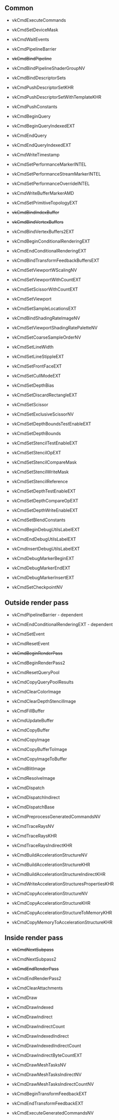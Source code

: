 ## Common

* vkCmdExecuteCommands
* vkCmdSetDeviceMask
* vkCmdWaitEvents
* vkCmdPipelineBarrier

* ~~vkCmdBindPipeline~~
* vkCmdBindPipelineShaderGroupNV
* vkCmdBindDescriptorSets
* vkCmdPushDescriptorSetKHR
* vkCmdPushDescriptorSetWithTemplateKHR
* vkCmdPushConstants

* vkCmdBeginQuery
* vkCmdBeginQueryIndexedEXT
* vkCmdEndQuery
* vkCmdEndQueryIndexedEXT

* vkCmdWriteTimestamp
* vkCmdSetPerformanceMarkerINTEL
* vkCmdSetPerformanceStreamMarkerINTEL
* vkCmdSetPerformanceOverrideINTEL
* vkCmdWriteBufferMarkerAMD

* vkCmdSetPrimitiveTopologyEXT

* ~~vkCmdBindIndexBuffer~~
* ~~vkCmdBindVertexBuffers~~
* vkCmdBindVertexBuffers2EXT

* vkCmdBeginConditionalRenderingEXT
* vkCmdEndConditionalRenderingEXT

* vkCmdBindTransformFeedbackBuffersEXT

* vkCmdSetViewportWScalingNV
* vkCmdSetViewportWithCountEXT
* vkCmdSetScissorWithCountEXT
* vkCmdSetViewport

* vkCmdSetSampleLocationsEXT
* vkCmdBindShadingRateImageNV
* vkCmdSetViewportShadingRatePaletteNV
* vkCmdSetCoarseSampleOrderNV

* vkCmdSetLineWidth
* vkCmdSetLineStippleEXT
* vkCmdSetFrontFaceEXT
* vkCmdSetCullModeEXT
* vkCmdSetDepthBias
* vkCmdSetDiscardRectangleEXT
* vkCmdSetScissor
* vkCmdSetExclusiveScissorNV
* vkCmdSetDepthBoundsTestEnableEXT
* vkCmdSetDepthBounds
* vkCmdSetStencilTestEnableEXT
* vkCmdSetStencilOpEXT
* vkCmdSetStencilCompareMask
* vkCmdSetStencilWriteMask
* vkCmdSetStencilReference
* vkCmdSetDepthTestEnableEXT
* vkCmdSetDepthCompareOpEXT
* vkCmdSetDepthWriteEnableEXT
* vkCmdSetBlendConstants
* vkCmdBeginDebugUtilsLabelEXT
* vkCmdEndDebugUtilsLabelEXT
* vkCmdInsertDebugUtilsLabelEXT
* vkCmdDebugMarkerBeginEXT
* vkCmdDebugMarkerEndEXT
* vkCmdDebugMarkerInsertEXT
* vkCmdSetCheckpointNV

## Outside render pass

* vkCmdPipelineBarrier - dependent
* vkCmdEndConditionalRenderingEXT - dependent

* vkCmdSetEvent
* vkCmdResetEvent
​
* ~~vkCmdBeginRenderPass~~
* vkCmdBeginRenderPass2​

* vkCmdResetQueryPool
* vkCmdCopyQueryPoolResults

* vkCmdClearColorImage
* vkCmdClearDepthStencilImage
* vkCmdFillBuffer
* vkCmdUpdateBuffer

* vkCmdCopyBuffer
* vkCmdCopyImage
* vkCmdCopyBufferToImage
* vkCmdCopyImageToBuffer
* vkCmdBlitImage
* vkCmdResolveImage

* vkCmdDispatch
* vkCmdDispatchIndirect
* vkCmdDispatchBase
* vkCmdPreprocessGeneratedCommandsNV

* vkCmdTraceRaysNV
* vkCmdTraceRaysKHR
* vkCmdTraceRaysIndirectKHR
* vkCmdBuildAccelerationStructureNV
* vkCmdBuildAccelerationStructureKHR
* vkCmdBuildAccelerationStructureIndirectKHR
* vkCmdWriteAccelerationStructuresPropertiesKHR
* vkCmdCopyAccelerationStructureNV
* vkCmdCopyAccelerationStructureKHR
* vkCmdCopyAccelerationStructureToMemoryKHR
* vkCmdCopyMemoryToAccelerationStructureKHR

## Inside render pass

* ~~vkCmdNextSubpass~~
* vkCmdNextSubpass2
* ~~vkCmdEndRenderPass~~
* vkCmdEndRenderPass2

* vkCmdClearAttachments

* vkCmdDraw
* vkCmdDrawIndexed

* vkCmdDrawIndirect
* vkCmdDrawIndirectCount
* vkCmdDrawIndexedIndirect
* vkCmdDrawIndexedIndirectCount
* vkCmdDrawIndirectByteCountEXT

* vkCmdDrawMeshTasksNV
* vkCmdDrawMeshTasksIndirectNV
* vkCmdDrawMeshTasksIndirectCountNV

* vkCmdBeginTransformFeedbackEXT
* vkCmdEndTransformFeedbackEXT
* vkCmdExecuteGeneratedCommandsNV

